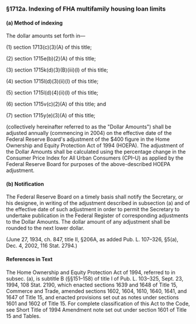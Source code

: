 ### §1712a. Indexing of FHA multifamily housing loan limits ###

#### (a) Method of indexing ####

The dollar amounts set forth in—

(1) section 1713(c)(3)(A) of this title;

(2) section 1715e(b)(2)(A) of this title;

(3) section 1715k(d)(3)(B)(iii)(I) of this title;

(4) section 1715l(d)(3)(ii)(I) of this title;

(5) section 1715l(d)(4)(ii)(I) of this title;

(6) section 1715v(c)(2)(A) of this title; and

(7) section 1715y(e)(3)(A) of this title;

(collectively hereinafter referred to as the "Dollar Amounts") shall be adjusted annually (commencing in 2004) on the effective date of the Federal Reserve Board's adjustment of the $400 figure in the Home Ownership and Equity Protection Act of 1994 (HOEPA). The adjustment of the Dollar Amounts shall be calculated using the percentage change in the Consumer Price Index for All Urban Consumers (CPI–U) as applied by the Federal Reserve Board for purposes of the above-described HOEPA adjustment.

#### (b) Notification ####

The Federal Reserve Board on a timely basis shall notify the Secretary, or his designee, in writing of the adjustment described in subsection (a) and of the effective date of such adjustment in order to permit the Secretary to undertake publication in the Federal Register of corresponding adjustments to the Dollar Amounts. The dollar amount of any adjustment shall be rounded to the next lower dollar.

(June 27, 1934, ch. 847, title II, §206A, as added Pub. L. 107–326, §5(a), Dec. 4, 2002, 116 Stat. 2794.)

#### References in Text ####

The Home Ownership and Equity Protection Act of 1994, referred to in subsec. (a), is subtitle B (§§151–158) of title I of Pub. L. 103–325, Sept. 23, 1994, 108 Stat. 2190, which enacted sections 1639 and 1648 of Title 15, Commerce and Trade, amended sections 1602, 1604, 1610, 1640, 1641, and 1647 of Title 15, and enacted provisions set out as notes under sections 1601 and 1602 of Title 15. For complete classification of this Act to the Code, see Short Title of 1994 Amendment note set out under section 1601 of Title 15 and Tables.